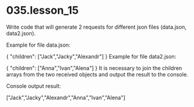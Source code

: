 # 035.lesson_15

Write code that will generate 2 requests for different json files (data.json, data2.json).

Example for file data.json:

{
	"children": ["Jack","Jacky","Alexandr"]
}
Example for file data2.json:

{
	"children": ["Anna","Ivan","Alena"]
}
It is necessary to join the children arrays from the two received objects and output the result to the console.

Console output result:

["Jack","Jacky","Alexandr","Anna","Ivan","Alena"]
